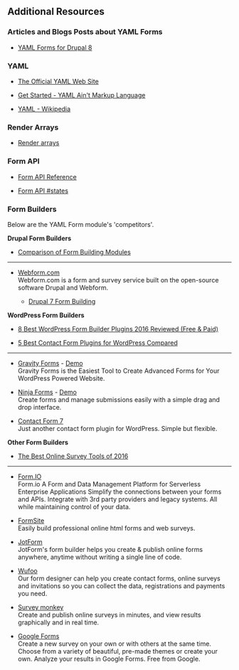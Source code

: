 Additional Resources
--------------------

### Articles and Blogs Posts about YAML Forms

- [YAML Forms for Drupal 8](https://www.gaiaresources.com.au/yaml-forms-drupal-8/)


### YAML

- [The Official YAML Web Site](http://yaml.org)

- [Get Started - YAML Ain't Markup Language](http://www.yaml.org/start.html)

- [YAML - Wikipedia](https://en.wikipedia.org/wiki/YAML)


### Render Arrays

- [Render arrays](https://www.drupal.org/developing/api/8/render/arrays)


### Form API

- [Form API Reference](https://api.drupal.org/api/drupal/developer!topics!forms_api_reference.html/7.x)

- [Form API #states](https://www.lullabot.com/articles/form-api-states)


### Form Builders

Below are the YAML Form module's 'competitors'.
 
**Drupal Form Builders**

- [Comparison of Form Building Modules](https://www.drupal.org/node/2083353)

--- 

- [Webform.com](https://www.drupal.org/project/webform)  
   Webform.com is a form and survey service built on the open-source software Drupal and Webform. 

    - [Drupal 7 Form Building](https://www.drupalwatchdog.com/volume-3/issue-2/drupal-7-form-building)
        
**WordPress Form Builders**

- [8 Best WordPress Form Builder Plugins 2016 Reviewed (Free & Paid)](https://85ideas.com/plugins/best-wordpress-form-builder-plugins/)

- [5 Best Contact Form Plugins for WordPress Compared](www.wpbeginner.com/plugins/5-best-contact-form-plugins-for-wordpress-compared/)

---

- [Gravity Forms](http://www.gravityforms.com) - [Demo](http://demo.gravityforms.com/)   
  Gravity Forms is the Easiest Tool to Create Advanced Forms for Your WordPress Powered Website.

- [Ninja Forms](https://ninjaforms.com/) - [Demo](https://three.ninjaforms.com/)  
  Create forms and manage submissions easily with a simple drag and drop interface. 

- [Contact Form 7](http://contactform7.com)  
  Just another contact form plugin for WordPress. Simple but flexible.

**Other Form Builders**
 
- [The Best Online Survey Tools of 2016](http://www.pcmag.com/article2/0,2817,2494737,00.asp)

---

- [Form.IO](https://form.io/)  
  Form.io A Form and Data Management Platform for Serverless Enterprise 
  Applications Simplify the connections between your forms and APIs. 
  Integrate with 3rd party providers and legacy systems. 
  All while maintaining control of your data.

- [FormSite](https://www.formsite.com)  
  Easily build professional online html forms and web surveys. 

- [JotForm](https://jotform.com/)   
  JotForm's form builder helps you create & publish online forms anywhere, 
  anytime without writing a single line of code.
 
- [Wufoo](https://www.wufoo.com)  
  Our form designer can help you create contact forms, online surveys and 
  invitations so you can collect the data, registrations and payments you need. 
 
- [Survey monkey](https://www.surveymonkey.com)     
  Create and publish online surveys in minutes, and view results graphically and in real time.
 
- [Google Forms](https://www.google.com/forms/about/)    
  Create a new survey on your own or with others at the same time. Choose from 
  a variety of beautiful, pre-made themes or create your own. Analyze your 
  results in Google Forms. Free from Google.
